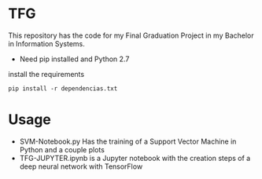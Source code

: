 # TFG
This repository has the code for my Final Graduation Project in my Bachelor in Information Systems.

* Need pip installed and Python 2.7

install the requirements
```
pip install -r dependencias.txt
```

# Usage
* SVM-Notebook.py  Has the training of a Support Vector Machine in Python and a couple plots
* TFG-JUPYTER.ipynb is a Jupyter notebook with the creation steps of a deep neural network with TensorFlow




